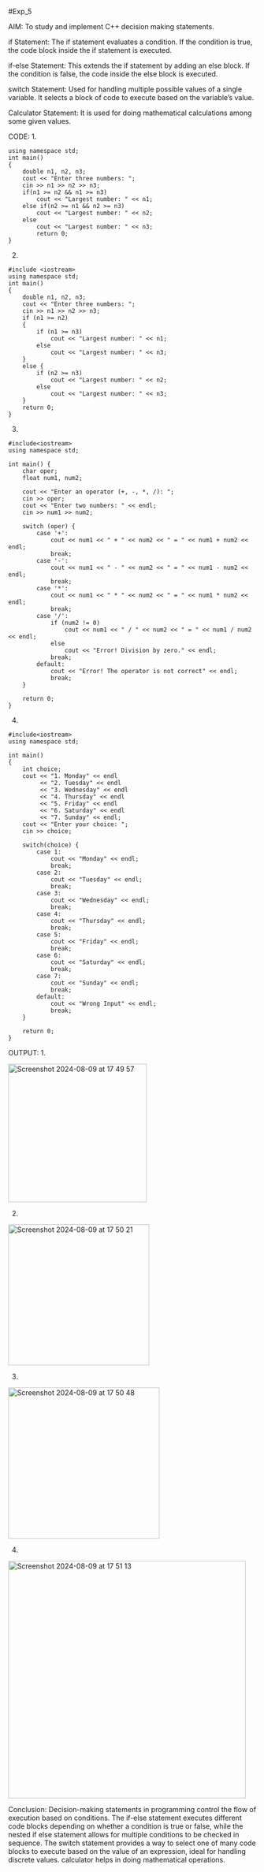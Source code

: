 #Exp_5

AIM:
To study and implement C++ decision making statements.

if Statement:
The if statement evaluates a condition. If the condition is true, the code block inside the if statement is executed.

if-else Statement:
This extends the if statement by adding an else block. If the condition is false, the code inside the else block is executed.

switch Statement:
Used for handling multiple possible values of a single variable. It selects a block of code to execute based on the variable’s value.

Calculator Statement:
It is used for doing mathematical calculations among some given values.

CODE:
1.

```
using namespace std;
int main() 
{
    double n1, n2, n3;
    cout << "Enter three numbers: ";
    cin >> n1 >> n2 >> n3;
    if(n1 >= n2 && n1 >= n3)
        cout << "Largest number: " << n1;
    else if(n2 >= n1 && n2 >= n3)
        cout << "Largest number: " << n2;
    else 
        cout << "Largest number: " << n3;
        return 0;
}
```
2.
```
#include <iostream>
using namespace std;
int main() 
{
    double n1, n2, n3;
    cout << "Enter three numbers: ";
    cin >> n1 >> n2 >> n3;
    if (n1 >= n2) 
    {
        if (n1 >= n3)
            cout << "Largest number: " << n1;
        else
            cout << "Largest number: " << n3;
    }
    else {
        if (n2 >= n3)
            cout << "Largest number: " << n2;
        else
            cout << "Largest number: " << n3;
    }
    return 0;
}
```
3.
```
#include<iostream>
using namespace std;

int main() {
    char oper;
    float num1, num2;

    cout << "Enter an operator (+, -, *, /): ";
    cin >> oper;
    cout << "Enter two numbers: " << endl;
    cin >> num1 >> num2;

    switch (oper) {
        case '+':
            cout << num1 << " + " << num2 << " = " << num1 + num2 << endl;
            break;
        case '-':
            cout << num1 << " - " << num2 << " = " << num1 - num2 << endl;
            break;
        case '*':
            cout << num1 << " * " << num2 << " = " << num1 * num2 << endl;
            break;
        case '/':
            if (num2 != 0)
                cout << num1 << " / " << num2 << " = " << num1 / num2 << endl;
            else
                cout << "Error! Division by zero." << endl;
            break;
        default:
            cout << "Error! The operator is not correct" << endl;
            break;
    }

    return 0;
}
```
4.
```
#include<iostream>
using namespace std;

int main()
{
    int choice;
    cout << "1. Monday" << endl
         << "2. Tuesday" << endl
         << "3. Wednesday" << endl
         << "4. Thursday" << endl
         << "5. Friday" << endl
         << "6. Saturday" << endl
         << "7. Sunday" << endl;
    cout << "Enter your choice: ";
    cin >> choice;
    
    switch(choice) {
        case 1:
            cout << "Monday" << endl;
            break;
        case 2:
            cout << "Tuesday" << endl;
            break;
        case 3:
            cout << "Wednesday" << endl;
            break;
        case 4:
            cout << "Thursday" << endl;
            break;
        case 5:
            cout << "Friday" << endl;
            break;
        case 6:
            cout << "Saturday" << endl;
            break;
        case 7:
            cout << "Sunday" << endl;
            break;
        default:
            cout << "Wrong Input" << endl;
            break;
    }
    
    return 0;
}
```
OUTPUT:
1.

<img width="281" alt="Screenshot 2024-08-09 at 17 49 57" src="https://github.com/user-attachments/assets/c69b09ca-8a7b-4660-aac3-e32993a04c4f">

2.

<img width="286" alt="Screenshot 2024-08-09 at 17 50 21" src="https://github.com/user-attachments/assets/1334bec7-570d-4a76-8d25-a2ec536b29fd">

3.

<img width="307" alt="Screenshot 2024-08-09 at 17 50 48" src="https://github.com/user-attachments/assets/7fef6157-7bf5-4388-a2d0-75e4c5998d0d">

4.

<img width="482" alt="Screenshot 2024-08-09 at 17 51 13" src="https://github.com/user-attachments/assets/b83cfe58-056e-4af9-a5c1-5b0b2e09590d">

Conclusion:
Decision-making statements in programming control the flow of execution based on conditions. The if-else statement executes different code blocks depending on whether a condition is true or false, while the nested if else statement allows for multiple conditions to be checked in sequence. The switch statement provides a way to select one of many code blocks to execute based on the value of an expression, ideal for handling discrete values. calculator helps in doing mathematical operations.

